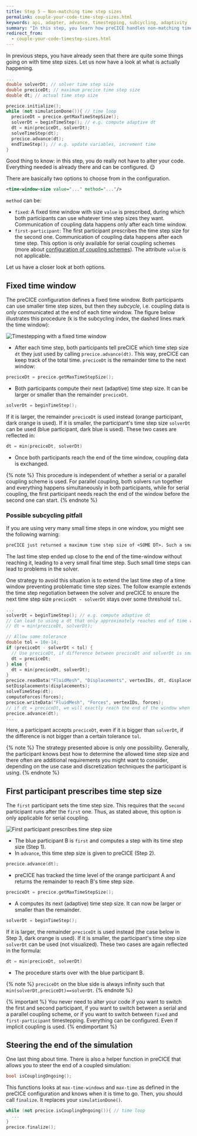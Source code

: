 ```yaml
---
title: Step 5 – Non-matching time step sizes
permalink: couple-your-code-time-step-sizes.html
keywords: api, adapter, advance, timestepping, subcycling, adaptivity
summary: "In this step, you learn how preCICE handles non-matching time step sizes and a few more things about simulation time."
redirect_from:
  - couple-your-code-timestep-sizes.html
---
```


In previous steps, you have already seen that there are quite some things going on with time step sizes. Let us now have a look at what is actually happening.

```cpp
...
double solverDt; // solver time step size
double preciceDt; // maximum precice time step size
double dt; // actual time step size

precice.initialize();
while (not simulationDone()){ // time loop
  preciceDt = precice.getMaxTimeStepSize();
  solverDt = beginTimeStep(); // e.g. compute adaptive dt
  dt = min(preciceDt, solverDt);
  solveTimeStep(dt);
  precice.advance(dt);
  endTimeStep(); // e.g. update variables, increment time
}
```

Good thing to know: in this step, you do really not have to alter your code. Everything needed is already there and can be configured. :relieved:

There are basically two options to choose from in the configuration.

```xml
<time-window-size value="..." method="..."/>
```

`method` can be:

* `fixed`: A fixed time window with size `value` is prescribed, during which both participants can use whatever time step sizes they want. Communication of coupling data happens only after each time window.
* `first-participant`: The first participant prescribes the time step size for the second one. Communication of coupling data happens after each time step. This option is only available for serial coupling schemes (more about [configuration of coupling schemes](configuration-coupling.html)). The attribute `value` is not applicable.

Let us have a closer look at both options.

## Fixed time window

The preCICE configuration defines a fixed time window. Both participants can use smaller time step sizes, but then they _subcycle_, i.e. coupling data is only communicated at the end of each time window.
The figure below illustrates this procedure (k is the subcycling index, the dashed lines mark the time window):

![Timestepping with a fixed time window](images/docs/couple-your-code-timestepping-fixed.png)

* After each time step, both participants tell preCICE which time step size `dt` they just used by calling `precice.advance(dt)`. This way, preCICE can keep track of the total time. `preciceDt` is the remainder time to the next window:

```c++
preciceDt = precice.getMaxTimeStepSize();
```

* Both participants compute their next (adaptive) time step size. It can be larger or smaller than the remainder `preciceDt`.

```c++
solverDt = beginTimeStep();
```

If it is larger, the remainder `preciceDt` is used instead (orange participant, dark orange is used).
If it is smaller, the participant's time step size `solverDt` can be used (blue participant, dark blue is used).
These two cases are reflected in:

```c++
dt = min(preciceDt, solverDt)
```

* Once both participants reach the end of the time window, coupling data is exchanged.

{% note %}
This procedure is independent of whether a serial or a parallel coupling scheme is used.
For parallel coupling, both solvers run together and everything happens simultaneously in both participants, while for serial coupling, the first participant needs reach the end of the window before the second one can start.
{% endnote %}

### Possible subcycling pitfall

If you are using very many small time steps in one window, you might see the following warning:

```txt
preCICE just returned a maximum time step size of <SOME DT>. Such a small value can happen if you use many sub steps per time window over multiple time windows due to added-up differences of machine precision.
```

The last time step ended up close to the end of the time-window without reaching it, leading to a very small final time step.
Such small time steps can lead to problems in the solver.

One strategy to avoid this situation is to extend the last time step of a time window preventing problematic time step sizes.
The follow example extends the time step negotiation between the solver and preCICE to ensure the next time step size `preciceDt - solverDt` stays over some threshold `tol`.

```cpp
...
solverDt = beginTimeStep(); // e.g. compute adaptive dt
// Can lead to using a dt that only approximately reaches end of time window
// dt = min(preciceDt, solverDt);

// Allow some tolerance
double tol = 10e-14;
if (preciceDt - solverDt < tol) {
  // Use preciceDt, if difference between preciceDt and solverDt is small enough
  dt = preciceDt;
} else {
  dt = min(preciceDt, solverDt);
}
precice.readData("FluidMesh", "Displacements", vertexIDs, dt, displacements);
setDisplacements(displacements);
solveTimeStep(dt);
computeForces(forces);
precice.writeData("FluidMesh", "Forces", vertexIDs, forces);
// if dt = preciceDt, we will exactly reach the end of the window when calling advance
precice.advance(dt);
...
```

Here, a participant accepts `preciceDt`, even if it is bigger than `solverDt`, if the difference is not bigger than a certain tolerance `tol`.

{% note %}
The strategy presented above is only one possibility. Generally, the participant knows best how to determine the allowed time step size and there often are additional requirements you might want to consider, depending on the use case and discretization techniques the participant is using.
{% endnote %}

## First participant prescribes time step size

The `first` participant sets the time step size. This requires that the `second` participant runs after the `first` one. Thus, as stated above, this option is only applicable for serial coupling.

![First participant prescribes time step size](images/docs/couple-your-code-timestepping-first.png)

* The blue participant B is `first` and computes a step with its time step size (Step 1).
* In `advance`, this time step size is given to preCICE (Step 2).

```c++
precice.advance(dt);
```

* preCICE has tracked the time level of the orange participant A and returns the remainder to reach B's time step size.

```c++
preciceDt = precice.getMaxTimeStepSize();
```

* A computes its next (adaptive) time step size. It can now be larger or smaller than the remainder.

```c++
solverDt = beginTimeStep();
```

If it is larger, the remainder `preciceDt` is used instead (the case below in Step 3, dark orange is used).
If it is smaller, the participant's time step size `solverDt` can be used (not visualized).
These two cases are again reflected in the formula:

```c++
dt = min(preciceDt, solverDt)
```

* The procedure starts over with the blue participant B.

{% note %}
`preciceDt` on the blue side is always infinity such that `min(solverDt,preciceDt)==solverDt`.
{% endnote %}

{% important %}
You never need to alter your code if you want to switch the first and second participant, if you want to switch between a serial and a parallel coupling scheme, or if you want to switch between `fixed` and `first-participant` timestepping. Everything can be configured. Even if implicit coupling is used.
{% endimportant %}

## Steering the end of the simulation

One last thing about time. There is also a helper function in preCICE that allows you to steer the end of a coupled simulation:

```c++
bool isCouplingOngoing();
```

This functions looks at `max-time-windows` and `max-time` as defined in the preCICE configuration and knows when it is time to go. Then, you should call `finalize`. It replaces your `simulationDone()`.

```c++
while (not precice.isCouplingOngoing()){ // time loop
  ...
}
precice.finalize();
```
